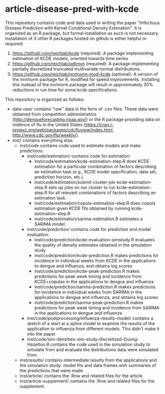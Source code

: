 # article-disease-pred-with-kcde

This repository contains code and data used in writing the paper "Infectious Disease Prediction with Kernel Conditional Density Estimation". It is organized as an R package, but formal installation as such is not necessary. Installation of 3 other R packages hosted on github is either helpful or required:
1. https://github.com/reichlab/kcde (required): A package implementing estimation of KCDE models, oriented towards time series
2. https://github.com/reichlab/pdtmvn (required): A package implementing partially discretized truncated multivariate normal distributions.
3. https://github.com/reichlab/mvtnorm-mod-kcde (optional): A version of the mvtnorm package for R, modified for speed improvements. Installing this instead of the mvtnorm package will result in approximately 30% reductions in run time for some kcde specifications.

This repository is organized as follows:
* data-raw/ contains "raw" data in the form of .csv files. These data were obtained from competition administrators (http://dengueforecasting.noaa.gov/) or the R package providing data on inidence of flu in the United States (https://cran.r-project.org/web/packages/cdcfluview/index.html, http://www.cdc.gov/flu/weekly/).
* inst/ contains everything else:
    * inst/code contains code used to estimate models and make predictions:
        * inst/code/estimation/ contains code for estimation:
            * inst/code/estimation/kcde-estimation-step.R does KCDE estimation for a particular combination of factors describing an estimation task (e.g., KCDE model specification, data set, prediction horizon, etc.)
            * inst/code/estimation/submit-cluster-job-kcde-estimation-step.R sets up jobs on our cluster to run kcde-estimation-step.R for all relevant combinations of factors describing an estimation task.
            * inst/code/estimation/copula-estimation-step.R does copula estimation given KCDE fits obtained by running kcde-estimation-step.R
            * inst/code/estimation/sarima-estimation.R estimates a SARIMA model.
        * inst/code/prediction/ contains code for prediction and model evaluation:
            * inst/code/prediction/kcde-evaluation-simstudy.R evaluates the quality of density estimates obtained in the simulation study
            * inst/code/prediction/kcde-prediction.R makes predictions for incidence in individual weeks from KCDE in the applications to dengue and influenza, and obtains log scores
            * inst/code/prediction/kcde-peak-prediction.R makes predictions for peak week timing and incidence from KCDE+copulas in the applications to dengue and influenza
            * inst/code/prediction/sarima-prediction.R makes predictions for incidence in individual weeks from SARIMA in the applications to dengue and influenza, and obtains log scores
            * inst/code/prediction/sarima-peak-prediction.R makes predictions for peak week timing and incidence from SARIMA in the applications to dengue and influenza
        * inst/code/postprocessing/influenza-results-model/ contains a sketch of a start at a spline model to examine the results of the application to influenza from different models. This didn't make it into the paper.
        * inst/code/sim-densities-sim-study-discretized-Duong-Hazelton.R contains the code used in the simulation study to simulate from and evaluate the distributions data were simulated from.
    * inst/results/ contains intermediate results from the applications and the simulation study: model fits and data frames with summaries of the predictions that were made
    * inst/article/ contains the .Rnw and related files for the article.
    * inst/article-supplement/ contains the .Rnw and related files for the supplement.
